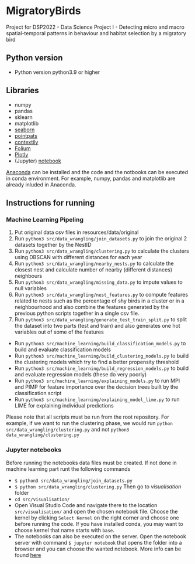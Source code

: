 # MigratoryBirds
Project for DSP2022 - Data Science Project I - Detecting micro and macro spatial-temporal patterns in behaviour and habitat selection by a migratory bird

## Python version
* Python version python3.9 or higher

## Libraries
* numpy
* pandas
* sklearn
* matplotlib
* [seaborn](https://seaborn.pydata.org/installing.html)
* [pointpats](https://github.com/pysal/pysal#installation)
* [contextily](https://contextily.readthedocs.io/en/latest/index.html#installation)
* [Folium](https://python-visualization.github.io/folium/installing.html)
* [Plotly](https://plotly.com/python/getting-started/)
* (Jupyter) [notebook](https://jupyter.org/install)

[Anaconda](https://www.anaconda.com/products/distribution) can be installed and the code and the notbooks can be executed in conda environment. For example, numpy, pandas and matplotlib are already inluded in Anaconda.

## Instructions for running

### Machine Learning Pipeling

1. Put original data csv files in resources/data/original
1. Run `python3 src/data_wrangling/join_datasets.py` to join the original 2 datasets together by the NestID
1. Run `python3 src/data_wrangling/clustering.py` to calculate the clusters using DBSCAN with different distances for each year
1. Run `python3 src/data_wrangling/nearby_nests.py` to calculate the closest nest and calculate number of nearby (different distances) neighbours
1. Run `python3 src/data_wrangling/missing_data.py` to impute values to null variables
1. Run `python3 src/data_wrangling/nest_features.py` to compute features related to nests such as the percentage of shy birds in a cluster or in a neighbourhood and also combine the features generated by the previous python scripts together in a single csv file.
1. Run `python3 src/data_wrangling/generate_test_train_split.py` to split the dataset into two parts (test and train) and also generates one hot variables out of some of the features

* Run `python3 src/machine_learning/build_classification_models.py` to build and evaluate classification models
* Run `python3 src/machine_learning/build_clustering_models.py` to build the clustering models which try to find a better propensity threshold
* Run `python3 src/machine_learning/build_regression_models.py` to build and evaluate regression models (these do very poorly)
* Run `python3 src/machine_learning/explaining_models.py` to run MPI and PIMP for feature importance over the decision trees built by the classification script
* Run `python3 src/machine_learning/explaining_model_lime.py` to run LIME for explaining individual predictions

Please note that all scripts must be run from the root repository. For example, if we want to run the clustering phase, we would run `python src/data_wrangling/clustering.py` and not `python3 data_wrangling/clustering.py`

### Jupyter notebooks

Before running the notebooks data files must be created. If not done in machine learning part runt the following commands

* `$ python3 src/data_wrangling/join_datasets.py`
* `$ python src/data_wrangling/clustering.py`
Then go to *visualisation* folder
* `cd src/visualisation/`
* Open Visual Studio Code and navigate there to the location `src/visualisation/` and open the chosen notebook file. Choose the kernel by clicking `Select Kernel` on the right corner and choose one before running the code. If you have installed conda, you may want to choose kernel that name starts with `base`.
* The notebooks can also be executed on the server. Open the notebook server with command `$ jupyter notebook` that opens the folder into a browser and you can choose the wanted notebook. More info can be found [here](https://docs.jupyter.org/en/latest/running.html)
